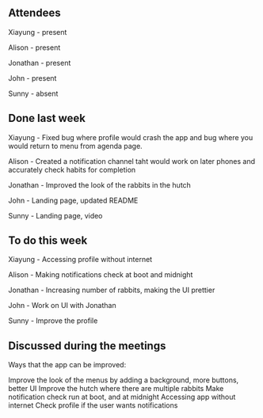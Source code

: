## Attendees

Xiayung - present

Alison - present

Jonathan - present

John - present

Sunny - absent

## Done last week

Xiayung - Fixed bug where profile would crash the app and bug where you would return to menu from agenda page.

Alison - Created a notification channel taht would work on later phones and accurately check habits for completion

Jonathan - Improved the look of the rabbits in the hutch

John - Landing page, updated README

Sunny - Landing page, video

## To do this week

Xiayung - Accessing profile without internet

Alison - Making notifications check at boot and midnight

Jonathan - Increasing number of rabbits, making the UI prettier

John - Work on UI with Jonathan

Sunny - Improve the profile

## Discussed during the meetings
Ways that the app can be improved:

Improve the look of the menus by adding a background, more buttons, better UI
Improve the hutch where there are multiple rabbits
Make notification check run at boot, and at midnight
Accessing app without internet
Check profile if the user wants notifications

